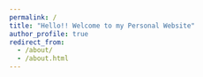 ```yaml
---
permalink: /
title: "Hello!! Welcome to my Personal Website"
author_profile: true
redirect_from: 
  - /about/
  - /about.html
---
```


